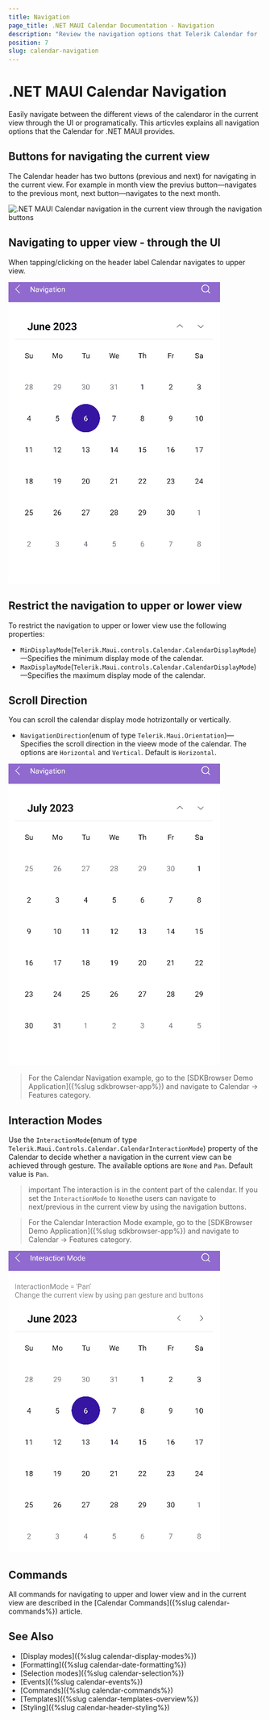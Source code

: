 ```yaml
---
title: Navigation
page_title: .NET MAUI Calendar Documentation - Navigation
description: "Review the navigation options that Telerik Calendar for .NET MAUI control provides."
position: 7
slug: calendar-navigation
---
```


# .NET MAUI Calendar Navigation

Easily navigate between the different views of the calendaror in the current view through the UI or programatically. This articvles explains all navigation options that the Calendar for .NET MAUI provides.

## Buttons for navigating the current view

The Calendar header has two buttons (previous and next) for navigating in the current view. For example in month view the previus button&mdash;navigates to the previous mont, next button&mdash;navigates to the next month.

![.NET MAUI Calendar navigation in the current view through the navigation buttons](images/combobox-header-footer.png)

## Navigating to upper view - through the UI

When tapping/clicking on the header label Calendar navigates to upper view.

![.NET MAUI Calendar navigation to upperview through the UI](images/calendar-navigation.gif)

## Restrict the navigation to upper or lower view

To restrict the navigation to upper or lower view use the following properties: 

* `MinDisplayMode`(`Telerik.Maui.controls.Calendar.CalendarDisplayMode`)&mdash;Specifies the minimum display mode of the calendar.
* `MaxDisplayMode`(`Telerik.Maui.controls.Calendar.CalendarDisplayMode`)&mdash;Specifies the maximum display mode of the calendar.

## Scroll Direction

You can scroll the calendar display mode hotrizontally or vertically. 

* `NavigationDirection`(enum of type `Telerik.Maui.Orientation`)&mdash;Specifies the scroll direction in the vieew mode of the calendar. The options are `Horizontal` and `Vertical`. Default is `Horizontal`.  

<snippet id='calendar-vertical-navigation'/>

![.NET MAUI Calendar scroll direction](images/calendar-scrolling.gif)

> For the Calendar Navigation example, go to the [SDKBrowser Demo Application]({%slug sdkbrowser-app%}) and navigate to Calendar -> Features category.

## Interaction Modes

Use the `InteractionMode`(enum of type `Telerik.Maui.Controls.Calendar.CalendarInteractionMode`) property of the Calendar to decide whether a navigation in the current view can be achieved through gesture. The available options are `None` and `Pan`. Default value is `Pan`.

>important The interaction is in the content part of the calendar. If you set the `InteractionMode` to `None`the users can navigate to next/previous in the current view by using the navigation buttons. 

> For the Calendar Interaction Mode example, go to the [SDKBrowser Demo Application]({%slug sdkbrowser-app%}) and navigate to Calendar -> Features category.

![.NET MAUI Calendar interaction mode](images/calendar-interaction-mode.gif)

## Commands

All commands for navigating to upper and lower view and in the current view are described in the [Calendar Commands]({%slug calendar-commands%}) article. 

## See Also

- [Display modes]({%slug calendar-display-modes%})
- [Formatting]({%slug calendar-date-formatting%})
- [Selection modes]({%slug calendar-selection%}) 
- [Events]({%slug calendar-events%})
- [Commands]({%slug calendar-commands%})
- [Templates]({%slug calendar-templates-overview%})
- [Styling]({%slug calendar-header-styling%})